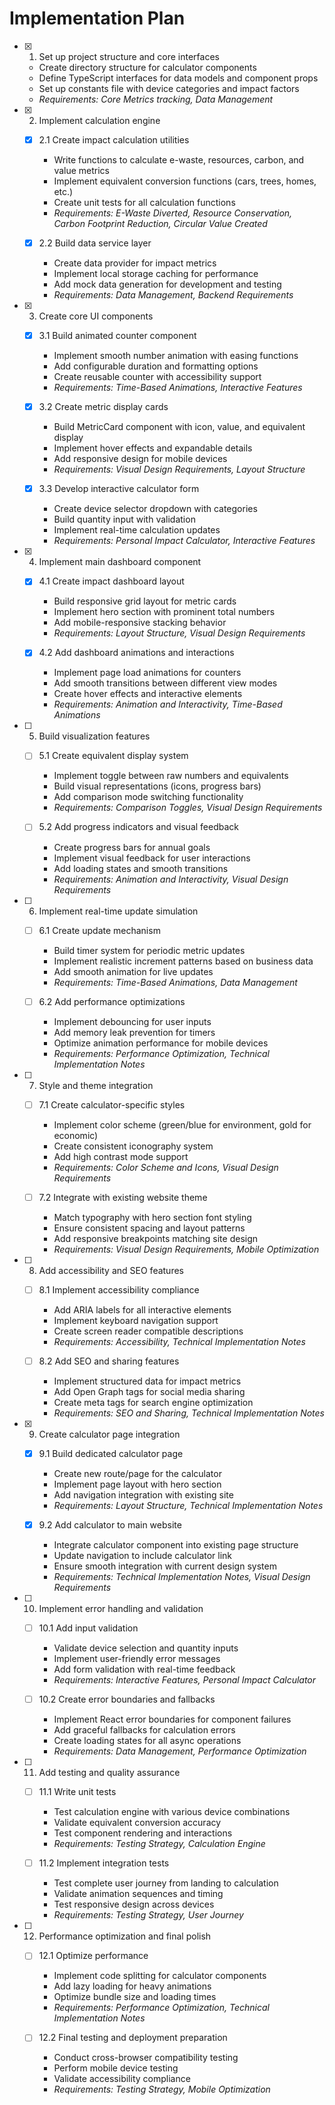 # Implementation Plan

- [x] 1. Set up project structure and core interfaces
  - Create directory structure for calculator components
  - Define TypeScript interfaces for data models and component props
  - Set up constants file with device categories and impact factors
  - _Requirements: Core Metrics tracking, Data Management_

- [x] 2. Implement calculation engine
  - [x] 2.1 Create impact calculation utilities
    - Write functions to calculate e-waste, resources, carbon, and value metrics
    - Implement equivalent conversion functions (cars, trees, homes, etc.)
    - Create unit tests for all calculation functions
    - _Requirements: E-Waste Diverted, Resource Conservation, Carbon Footprint Reduction, Circular Value Created_

  - [x] 2.2 Build data service layer
    - Create data provider for impact metrics
    - Implement local storage caching for performance
    - Add mock data generation for development and testing
    - _Requirements: Data Management, Backend Requirements_

- [x] 3. Create core UI components
  - [x] 3.1 Build animated counter component
    - Implement smooth number animation with easing functions
    - Add configurable duration and formatting options
    - Create reusable counter with accessibility support
    - _Requirements: Time-Based Animations, Interactive Features_

  - [x] 3.2 Create metric display cards
    - Build MetricCard component with icon, value, and equivalent display
    - Implement hover effects and expandable details
    - Add responsive design for mobile devices
    - _Requirements: Visual Design Requirements, Layout Structure_

  - [x] 3.3 Develop interactive calculator form
    - Create device selector dropdown with categories
    - Build quantity input with validation
    - Implement real-time calculation updates
    - _Requirements: Personal Impact Calculator, Interactive Features_

- [x] 4. Implement main dashboard component
  - [x] 4.1 Create impact dashboard layout
    - Build responsive grid layout for metric cards
    - Implement hero section with prominent total numbers
    - Add mobile-responsive stacking behavior
    - _Requirements: Layout Structure, Visual Design Requirements_

  - [x] 4.2 Add dashboard animations and interactions
    - Implement page load animations for counters
    - Add smooth transitions between different view modes
    - Create hover effects and interactive elements
    - _Requirements: Animation and Interactivity, Time-Based Animations_

- [ ] 5. Build visualization features
  - [ ] 5.1 Create equivalent display system
    - Implement toggle between raw numbers and equivalents
    - Build visual representations (icons, progress bars)
    - Add comparison mode switching functionality
    - _Requirements: Comparison Toggles, Visual Design Requirements_

  - [ ] 5.2 Add progress indicators and visual feedback
    - Create progress bars for annual goals
    - Implement visual feedback for user interactions
    - Add loading states and smooth transitions
    - _Requirements: Animation and Interactivity, Visual Design Requirements_

- [ ] 6. Implement real-time update simulation
  - [ ] 6.1 Create update mechanism
    - Build timer system for periodic metric updates
    - Implement realistic increment patterns based on business data
    - Add smooth animation for live updates
    - _Requirements: Time-Based Animations, Data Management_

  - [ ] 6.2 Add performance optimizations
    - Implement debouncing for user inputs
    - Add memory leak prevention for timers
    - Optimize animation performance for mobile devices
    - _Requirements: Performance Optimization, Technical Implementation Notes_

- [ ] 7. Style and theme integration
  - [ ] 7.1 Create calculator-specific styles
    - Implement color scheme (green/blue for environment, gold for economic)
    - Create consistent iconography system
    - Add high contrast mode support
    - _Requirements: Color Scheme and Icons, Visual Design Requirements_

  - [ ] 7.2 Integrate with existing website theme
    - Match typography with hero section font styling
    - Ensure consistent spacing and layout patterns
    - Add responsive breakpoints matching site design
    - _Requirements: Visual Design Requirements, Mobile Optimization_

- [ ] 8. Add accessibility and SEO features
  - [ ] 8.1 Implement accessibility compliance
    - Add ARIA labels for all interactive elements
    - Implement keyboard navigation support
    - Create screen reader compatible descriptions
    - _Requirements: Accessibility, Technical Implementation Notes_

  - [ ] 8.2 Add SEO and sharing features
    - Implement structured data for impact metrics
    - Add Open Graph tags for social media sharing
    - Create meta tags for search engine optimization
    - _Requirements: SEO and Sharing, Technical Implementation Notes_

- [x] 9. Create calculator page integration
  - [x] 9.1 Build dedicated calculator page
    - Create new route/page for the calculator
    - Implement page layout with hero section
    - Add navigation integration with existing site
    - _Requirements: Layout Structure, Technical Implementation Notes_

  - [x] 9.2 Add calculator to main website
    - Integrate calculator component into existing page structure
    - Update navigation to include calculator link
    - Ensure smooth integration with current design system
    - _Requirements: Technical Implementation Notes, Visual Design Requirements_

- [ ] 10. Implement error handling and validation
  - [ ] 10.1 Add input validation
    - Validate device selection and quantity inputs
    - Implement user-friendly error messages
    - Add form validation with real-time feedback
    - _Requirements: Interactive Features, Personal Impact Calculator_

  - [ ] 10.2 Create error boundaries and fallbacks
    - Implement React error boundaries for component failures
    - Add graceful fallbacks for calculation errors
    - Create loading states for all async operations
    - _Requirements: Data Management, Performance Optimization_

- [ ] 11. Add testing and quality assurance
  - [ ] 11.1 Write unit tests
    - Test calculation engine with various device combinations
    - Validate equivalent conversion accuracy
    - Test component rendering and interactions
    - _Requirements: Testing Strategy, Calculation Engine_

  - [ ] 11.2 Implement integration tests
    - Test complete user journey from landing to calculation
    - Validate animation sequences and timing
    - Test responsive design across devices
    - _Requirements: Testing Strategy, User Journey_

- [ ] 12. Performance optimization and final polish
  - [ ] 12.1 Optimize performance
    - Implement code splitting for calculator components
    - Add lazy loading for heavy animations
    - Optimize bundle size and loading times
    - _Requirements: Performance Optimization, Technical Implementation Notes_

  - [ ] 12.2 Final testing and deployment preparation
    - Conduct cross-browser compatibility testing
    - Perform mobile device testing
    - Validate accessibility compliance
    - _Requirements: Testing Strategy, Mobile Optimization_